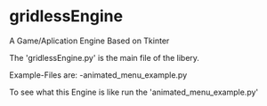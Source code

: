 # gridlessEngine
A Game/Aplication Engine Based on Tkinter

The 'gridlessEngine.py' is the main file of the libery.

Example-Files are:
  -animated_menu_example.py

To see what this Engine is like run the 'animated_menu_example.py'
